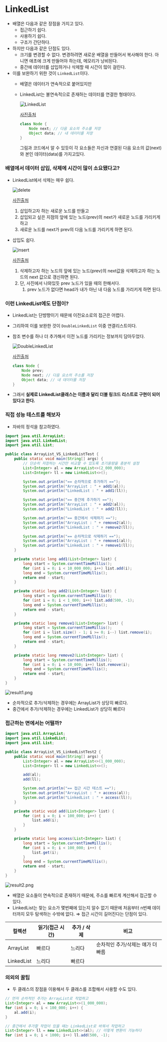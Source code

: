 # LinkedList

- 배열은 다음과 같은 장점을 가지고 있다.
    - 접근하기 쉽다.
    - 사용하기 쉽다.
    - 구조가 간단하다.
- 하지만 다음과 같은 단점도 있다.
    - 크기를 변경할 수 없다. 변경하려면 새로운 배열을 만들어서 복사해야 한다. 아니면 애초에 크게 만들어야 하는데, 메모리가 낭비된다.
    - 중간에 데이터를 삽입하거나 삭제할 때 시간이 많이 걸린다.
- 이를 보완하기 위한 것이 `LinkedList`이다.
    - 배열은 데이터가 연속적으로 붙어있지만
    - LinkedList는 불연속적으로 존재하는 데이터를 연결한 형태이다.

      ![LinkedList](../assets/LinkedList.png)

      [사진출처]([https://www.geeksforgeeks.org/what-is-linked-list/](https://www.geeksforgeeks.org/what-is-linked-list/))

        ```java
        class Node {
        	Node next; // 다음 요소의 주소를 저장
        	Object data; // 내 데이터를 저장
        }
        ```

      그림과 코드에서 알 수 있듯이 각 요소들은 자신과 연결된 다음 요소의 값(next)와 본인 데이터(data)를 가지고있다.


### 배열에서 데이터 삽입, 삭제에 시간이 많이 소요됐다고?

- LinkedList에서 삭제는 매우 쉽다.

  ![delete](../assets/delete.png)

  [사진출처]([http://dorson23.blogspot.com/2018/02/c-3-linkedlist.html](http://dorson23.blogspot.com/2018/02/c-3-linkedlist.html))

    1. 삽입하고자 하는 새로운 노드를 만들고
    2. 삽입되고 싶은 지점의 앞에 있는 노드(prev)의 next가 새로운 노드를 가리키게 하고
    3. 새로운 노드를 next가 prev의 다음 노드를 가리키게 하면 된다.
- 삽입도 쉽다.

  ![insert](../assets/insert.png)

  [사진출처]([http://dorson23.blogspot.com/2018/02/c-3-linkedlist.html](http://dorson23.blogspot.com/2018/02/c-3-linkedlist.html))

    1. 삭제하고자 하는 노드의 앞에 있는 노드(prev)의 next값을 삭제하고자 하는 노드의 next 값으로 갱신하면 된다.
    2. 단, 사진에서 나와있듯 prev 노드가 있을 때의 한해서다.
        1. prev 노드가 없다면 head가 내가 아닌 내 다음 노드를 가리키게 하면 된다.

### 이런 LinkedList에도 단점이?

- LinkedList는 단뱡향이기 때문에 이전요소로의 접근은 어렵다.
- 그리하여 이를 보완한 것이 `DoubleLinkedList` 이중 연결리스트이다.
- 참조 변수를 하나 더 추가해서 이전 노드를 가리키는 정보까지 담아두었다.

  ![DoubleLinkedList](../assets/DoubleLinkedList.png)

  [사진출처]([https://www.geeksforgeeks.org/what-is-linked-list/](https://www.geeksforgeeks.org/what-is-linked-list/))

    ```java
    class Node {
        Node prev;
        Node next; // 다음 요소의 주소를 저장
        Object data; // 내 데이터를 저장
    }
    ```

- 그래서 **실제로 LinkedList클래스는 이름과 달리 더블 링크드 리스트로 구현이 되어있다고 한다.**

### 직접 성능 테스트를 해보자

- 자바의 정석을 참고하였다.

```java
import java.util.ArrayList;
import java.util.LinkedList;
import java.util.List;

public class ArrayList_VS_LinkedListTest {
    public static void main(String[] args) {
        // 단순히 저장하는 시간만 비교할 수 있도록 초기용량을 충분히 설정
        List<Integer> al = new ArrayList<>(2_000_000);
        List<Integer> ll = new LinkedList<>();

        System.out.println("== 순차적으로 추가하기 ==");
        System.out.println("ArrayList : " + add1(al));
        System.out.println("LinkedList : " + add1(ll));

        System.out.println("== 중간에 추가하기 ==");
        System.out.println("ArrayList : " + add2(al));
        System.out.println("LinkedList : " + add2(ll));

        System.out.println("== 중간에서 삭제하기 ==");
        System.out.println("ArrayList : " + remove2(al));
        System.out.println("LinkedList : " + remove2(ll));

        System.out.println("== 순차적으로 삭제하기 ==");
        System.out.println("ArrayList : " + remove1(al));
        System.out.println("LinkedList : " + remove1(ll));
    }

    private static long add1(List<Integer> list) {
        long start = System.currentTimeMillis();
        for (int i = 0; i < 10_000_000; i++) list.add(i);
        long end = System.currentTimeMillis();
        return end - start;
    }

    private static long add2(List<Integer> list) {
        long start = System.currentTimeMillis();
        for (int i = 0; i < 1_000; i++) list.add(500, -1);
        long end = System.currentTimeMillis();
        return end - start;
    }

    private static long remove1(List<Integer> list) {
        long start = System.currentTimeMillis();
        for (int i = list.size() - 1; i >= 0; i--) list.remove(i);
        long end = System.currentTimeMillis();
        return end - start;
    }

    private static long remove2(List<Integer> list) {
        long start = System.currentTimeMillis();
        for (int i = 0; i < 10_000; i++) list.remove(i);
        long end = System.currentTimeMillis();
        return end - start;
    }
}
```

![result1.png](../assets/result1.png)

- 순차적으로 추가/삭제하는 경우에는 ArrayList가 상당히 빠르다.
- 중간에서 추가/삭제하는 경우에는 LinkedList가 상당히 빠르다

### 접근하는 면에서는 어떨까?

```java
import java.util.ArrayList;
import java.util.LinkedList;
import java.util.List;

public class ArrayList_VS_LinkedListTest2 {
    public static void main(String[] args) {
        List<Integer> al = new ArrayList<>(1_000_000);
        List<Integer> ll = new LinkedList<>();

        add(al);
        add(ll);

        System.out.println("== 접근 시간 테스트 ==");
        System.out.println("ArrayList : " + access(al));
        System.out.println("LinkedList : " + access(ll));
    }

    private static void add(List<Integer> list) {
        for (int i = 0; i < 100_000; i++) {
            list.add(i);
        }
    }

    private static long access(List<Integer> list) {
        long start = System.currentTimeMillis();
        for (int i = 0; i < 100_000; i++) {
            list.get(i);
        }
        long end = System.currentTimeMillis();
        return end - start;
    }
}
```

![result2.png](../assets/result2.png)

- 배열은 요소들이 연속적으로 존재하기 때문에, 주소를 빠르게 계산해서 접근할 수 있다.
- LinkedList는 찾는 요소가 몇번째에 있는지 알수 없기 때문에 처음부터 n번째 데이터까지 모두 탐색하는 수밖에 없다. ⇒ 접근 시간이 길어진다는 단점이 있다.

| 컬렉션 | 읽기(접근 시간) | 추가 / 삭제 | 비고 |
| --- | --- | --- | --- |
| ArrayList | 빠르다 | 느리다 | 순차적인 추가/삭제는 얘가 더 빠름 |
| LinkedList | 느리다 | 빠르다 |  |

### 의외의 꿀팁

- 두 클래스의 장점을 이용해서 두 클래스를 조합해서 사용할 수도 있다.

```java
// 먼저 순차적인 추가는 ArrayList로 작업하고
List<Integer> al = new ArrayList<>(1_000_000);
for (int i = 0; i < 100_000; i++) {
    al.add(i);
}

// 중간에서 추가할 작업이 있을 때는 LinkedList로 바꿔서 작업하고
List<Integer> ll = new LinkedList<>(al); // 이렇게 변환이 가능하다
for (int i = 0; i < 1000; i++) ll.add(500, -1);
```